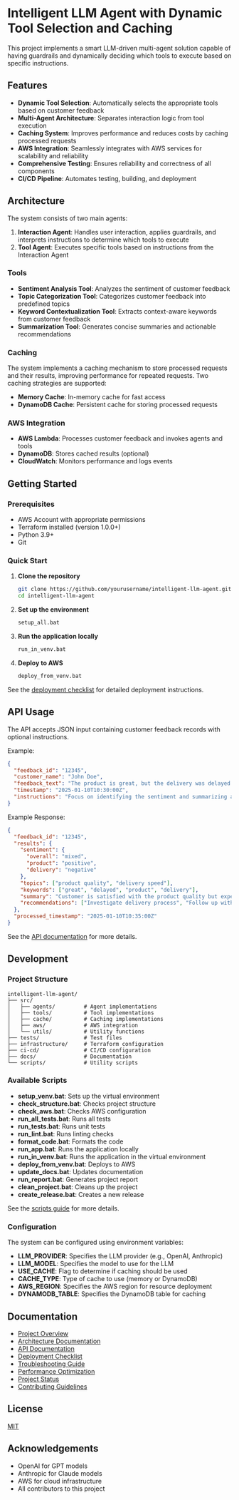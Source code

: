# Intelligent LLM Agent with Dynamic Tool Selection and Caching

This project implements a smart LLM-driven multi-agent solution capable of having guardrails and dynamically deciding which tools to execute based on specific instructions.

## Features

- **Dynamic Tool Selection**: Automatically selects the appropriate tools based on customer feedback
- **Multi-Agent Architecture**: Separates interaction logic from tool execution
- **Caching System**: Improves performance and reduces costs by caching processed requests
- **AWS Integration**: Seamlessly integrates with AWS services for scalability and reliability
- **Comprehensive Testing**: Ensures reliability and correctness of all components
- **CI/CD Pipeline**: Automates testing, building, and deployment

## Architecture

The system consists of two main agents:
1. **Interaction Agent**: Handles user interaction, applies guardrails, and interprets instructions to determine which tools to execute
2. **Tool Agent**: Executes specific tools based on instructions from the Interaction Agent

### Tools
- **Sentiment Analysis Tool**: Analyzes the sentiment of customer feedback
- **Topic Categorization Tool**: Categorizes customer feedback into predefined topics
- **Keyword Contextualization Tool**: Extracts context-aware keywords from customer feedback
- **Summarization Tool**: Generates concise summaries and actionable recommendations

### Caching
The system implements a caching mechanism to store processed requests and their results, improving performance for repeated requests. Two caching strategies are supported:
- **Memory Cache**: In-memory cache for fast access
- **DynamoDB Cache**: Persistent cache for storing processed requests

### AWS Integration
- **AWS Lambda**: Processes customer feedback and invokes agents and tools
- **DynamoDB**: Stores cached results (optional)
- **CloudWatch**: Monitors performance and logs events

## Getting Started

### Prerequisites
- AWS Account with appropriate permissions
- Terraform installed (version 1.0.0+)
- Python 3.9+
- Git

### Quick Start

1. **Clone the repository**
   ```bash
   git clone https://github.com/yourusername/intelligent-llm-agent.git
   cd intelligent-llm-agent
   ```

2. **Set up the environment**
   ```bash
   setup_all.bat
   ```

3. **Run the application locally**
   ```bash
   run_in_venv.bat
   ```

4. **Deploy to AWS**
   ```bash
   deploy_from_venv.bat
   ```

See the [deployment checklist](https://github.com/jkarthid/intelligent-llm-agent/wiki/deployment_checklist) for detailed deployment instructions.

## API Usage

The API accepts JSON input containing customer feedback records with optional instructions.

Example:
```json
{
  "feedback_id": "12345",
  "customer_name": "John Doe",
  "feedback_text": "The product is great, but the delivery was delayed.",
  "timestamp": "2025-01-10T10:30:00Z",
  "instructions": "Focus on identifying the sentiment and summarizing actionable insights."
}
```

Example Response:
```json
{
  "feedback_id": "12345",
  "results": {
    "sentiment": {
      "overall": "mixed",
      "product": "positive",
      "delivery": "negative"
    },
    "topics": ["product quality", "delivery speed"],
    "keywords": ["great", "delayed", "product", "delivery"],
    "summary": "Customer is satisfied with the product quality but experienced delivery delays.",
    "recommendations": ["Investigate delivery process", "Follow up with customer about delivery experience"]
  },
  "processed_timestamp": "2025-01-10T10:35:00Z"
}
```

See the [API documentation](https://github.com/jkarthid/intelligent-llm-agent/wiki/api) for more details.

## Development

### Project Structure
```
intelligent-llm-agent/
├── src/
│   ├── agents/         # Agent implementations
│   ├── tools/          # Tool implementations
│   ├── cache/          # Caching implementations
│   ├── aws/            # AWS integration
│   └── utils/          # Utility functions
├── tests/              # Test files
├── infrastructure/     # Terraform configuration
├── ci-cd/              # CI/CD configuration
├── docs/               # Documentation
└── scripts/            # Utility scripts
```

### Available Scripts

- **setup_venv.bat**: Sets up the virtual environment
- **check_structure.bat**: Checks project structure
- **check_aws.bat**: Checks AWS configuration
- **run_all_tests.bat**: Runs all tests
- **run_tests.bat**: Runs unit tests
- **run_lint.bat**: Runs linting checks
- **format_code.bat**: Formats the code
- **run_app.bat**: Runs the application locally
- **run_in_venv.bat**: Runs the application in the virtual environment
- **deploy_from_venv.bat**: Deploys to AWS
- **update_docs.bat**: Updates documentation
- **run_report.bat**: Generates project report
- **clean_project.bat**: Cleans up the project
- **create_release.bat**: Creates a new release

See the [scripts guide](https://github.com/jkarthid/intelligent-llm-agent/wiki/scripts_guide) for more details.

### Configuration

The system can be configured using environment variables:

- **LLM_PROVIDER**: Specifies the LLM provider (e.g., OpenAI, Anthropic)
- **LLM_MODEL**: Specifies the model to use for the LLM
- **USE_CACHE**: Flag to determine if caching should be used
- **CACHE_TYPE**: Type of cache to use (memory or DynamoDB)
- **AWS_REGION**: Specifies the AWS region for resource deployment
- **DYNAMODB_TABLE**: Specifies the DynamoDB table for caching

## Documentation

- [Project Overview](https://github.com/jkarthid/intelligent-llm-agent/wiki/project_summary)
- [Architecture Documentation](https://github.com/jkarthid/intelligent-llm-agent/wiki/architecture)
- [API Documentation](https://github.com/jkarthid/intelligent-llm-agent/wiki/api)
- [Deployment Checklist](https://github.com/jkarthid/intelligent-llm-agent/wiki/deployment_checklist)
- [Troubleshooting Guide](https://github.com/jkarthid/intelligent-llm-agent/wiki/troubleshooting)
- [Performance Optimization](https://github.com/jkarthid/intelligent-llm-agent/wiki/performance_optimization)
- [Project Status](https://github.com/jkarthid/intelligent-llm-agent/wiki/project_status)
- [Contributing Guidelines](CONTRIBUTING.md)

## License
[MIT](LICENSE)

## Acknowledgements
- OpenAI for GPT models
- Anthropic for Claude models
- AWS for cloud infrastructure
- All contributors to this project
